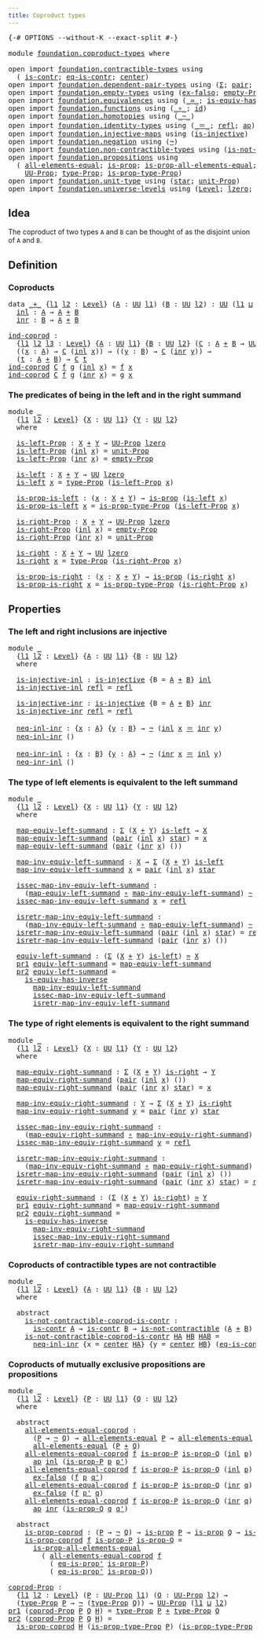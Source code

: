 ```yaml
---
title: Coproduct types
---
```


<pre class="Agda"><a id="41" class="Symbol">{-#</a> <a id="45" class="Keyword">OPTIONS</a> <a id="53" class="Pragma">--without-K</a> <a id="65" class="Pragma">--exact-split</a> <a id="79" class="Symbol">#-}</a>

<a id="84" class="Keyword">module</a> <a id="91" href="foundation.coproduct-types.html" class="Module">foundation.coproduct-types</a> <a id="118" class="Keyword">where</a>

<a id="125" class="Keyword">open</a> <a id="130" class="Keyword">import</a> <a id="137" href="foundation.contractible-types.html" class="Module">foundation.contractible-types</a> <a id="167" class="Keyword">using</a>
  <a id="175" class="Symbol">(</a> <a id="177" href="foundation-core.contractible-types.html#1006" class="Function">is-contr</a><a id="185" class="Symbol">;</a> <a id="187" href="foundation-core.contractible-types.html#1311" class="Function">eq-is-contr</a><a id="198" class="Symbol">;</a> <a id="200" href="foundation-core.contractible-types.html#1098" class="Function">center</a><a id="206" class="Symbol">)</a>
<a id="208" class="Keyword">open</a> <a id="213" class="Keyword">import</a> <a id="220" href="foundation.dependent-pair-types.html" class="Module">foundation.dependent-pair-types</a> <a id="252" class="Keyword">using</a> <a id="258" class="Symbol">(</a><a id="259" href="foundation-core.dependent-pair-types.html#515" class="Record">Σ</a><a id="260" class="Symbol">;</a> <a id="262" href="foundation-core.dependent-pair-types.html#588" class="InductiveConstructor">pair</a><a id="266" class="Symbol">;</a> <a id="268" href="foundation-core.dependent-pair-types.html#605" class="Field">pr1</a><a id="271" class="Symbol">;</a> <a id="273" href="foundation-core.dependent-pair-types.html#617" class="Field">pr2</a><a id="276" class="Symbol">)</a>
<a id="278" class="Keyword">open</a> <a id="283" class="Keyword">import</a> <a id="290" href="foundation.empty-types.html" class="Module">foundation.empty-types</a> <a id="313" class="Keyword">using</a> <a id="319" class="Symbol">(</a><a id="320" href="foundation-core.empty-types.html#1160" class="Function">ex-falso</a><a id="328" class="Symbol">;</a> <a id="330" href="foundation-core.empty-types.html#2427" class="Function">empty-Prop</a><a id="340" class="Symbol">)</a>
<a id="342" class="Keyword">open</a> <a id="347" class="Keyword">import</a> <a id="354" href="foundation.equivalences.html" class="Module">foundation.equivalences</a> <a id="378" class="Keyword">using</a> <a id="384" class="Symbol">(</a><a id="385" href="foundation-core.equivalences.html#1621" class="Function Operator">_≃_</a><a id="388" class="Symbol">;</a> <a id="390" href="foundation-core.equivalences.html#3013" class="Function">is-equiv-has-inverse</a><a id="410" class="Symbol">)</a>
<a id="412" class="Keyword">open</a> <a id="417" class="Keyword">import</a> <a id="424" href="foundation.functions.html" class="Module">foundation.functions</a> <a id="445" class="Keyword">using</a> <a id="451" class="Symbol">(</a><a id="452" href="foundation-core.functions.html#420" class="Function Operator">_∘_</a><a id="455" class="Symbol">;</a> <a id="457" href="foundation-core.functions.html#322" class="Function">id</a><a id="459" class="Symbol">)</a>
<a id="461" class="Keyword">open</a> <a id="466" class="Keyword">import</a> <a id="473" href="foundation.homotopies.html" class="Module">foundation.homotopies</a> <a id="495" class="Keyword">using</a> <a id="501" class="Symbol">(</a><a id="502" href="foundation-core.homotopies.html#1249" class="Function Operator">_~_</a><a id="505" class="Symbol">)</a>
<a id="507" class="Keyword">open</a> <a id="512" class="Keyword">import</a> <a id="519" href="foundation.identity-types.html" class="Module">foundation.identity-types</a> <a id="545" class="Keyword">using</a> <a id="551" class="Symbol">(</a><a id="552" href="foundation-core.identity-types.html#1865" class="Function Operator">_＝_</a><a id="555" class="Symbol">;</a> <a id="557" href="foundation-core.identity-types.html#1820" class="InductiveConstructor">refl</a><a id="561" class="Symbol">;</a> <a id="563" href="foundation-core.identity-types.html#4003" class="Function">ap</a><a id="565" class="Symbol">)</a>
<a id="567" class="Keyword">open</a> <a id="572" class="Keyword">import</a> <a id="579" href="foundation.injective-maps.html" class="Module">foundation.injective-maps</a> <a id="605" class="Keyword">using</a> <a id="611" class="Symbol">(</a><a id="612" href="foundation.injective-maps.html#1453" class="Function">is-injective</a><a id="624" class="Symbol">)</a>
<a id="626" class="Keyword">open</a> <a id="631" class="Keyword">import</a> <a id="638" href="foundation.negation.html" class="Module">foundation.negation</a> <a id="658" class="Keyword">using</a> <a id="664" class="Symbol">(</a><a id="665" href="foundation-core.negation.html#465" class="Function">¬</a><a id="666" class="Symbol">)</a>
<a id="668" class="Keyword">open</a> <a id="673" class="Keyword">import</a> <a id="680" href="foundation.non-contractible-types.html" class="Module">foundation.non-contractible-types</a> <a id="714" class="Keyword">using</a> <a id="720" class="Symbol">(</a><a id="721" href="foundation.non-contractible-types.html#553" class="Function">is-not-contractible</a><a id="740" class="Symbol">)</a>
<a id="742" class="Keyword">open</a> <a id="747" class="Keyword">import</a> <a id="754" href="foundation.propositions.html" class="Module">foundation.propositions</a> <a id="778" class="Keyword">using</a>
  <a id="786" class="Symbol">(</a> <a id="788" href="foundation-core.propositions.html#2206" class="Function">all-elements-equal</a><a id="806" class="Symbol">;</a> <a id="808" href="foundation-core.propositions.html#1309" class="Function">is-prop</a><a id="815" class="Symbol">;</a> <a id="817" href="foundation-core.propositions.html#2405" class="Function">is-prop-all-elements-equal</a><a id="843" class="Symbol">;</a> <a id="845" href="foundation-core.propositions.html#2620" class="Function">eq-is-prop&#39;</a><a id="856" class="Symbol">;</a>
    <a id="862" href="foundation-core.propositions.html#1393" class="Function">UU-Prop</a><a id="869" class="Symbol">;</a> <a id="871" href="foundation-core.propositions.html#1495" class="Function">type-Prop</a><a id="880" class="Symbol">;</a> <a id="882" href="foundation-core.propositions.html#1562" class="Function">is-prop-type-Prop</a><a id="899" class="Symbol">)</a>
<a id="901" class="Keyword">open</a> <a id="906" class="Keyword">import</a> <a id="913" href="foundation.unit-type.html" class="Module">foundation.unit-type</a> <a id="934" class="Keyword">using</a> <a id="940" class="Symbol">(</a><a id="941" href="foundation.unit-type.html#1108" class="InductiveConstructor">star</a><a id="945" class="Symbol">;</a> <a id="947" href="foundation.unit-type.html#2975" class="Function">unit-Prop</a><a id="956" class="Symbol">)</a>
<a id="958" class="Keyword">open</a> <a id="963" class="Keyword">import</a> <a id="970" href="foundation.universe-levels.html" class="Module">foundation.universe-levels</a> <a id="997" class="Keyword">using</a> <a id="1003" class="Symbol">(</a><a id="1004" href="Agda.Primitive.html#597" class="Postulate">Level</a><a id="1009" class="Symbol">;</a> <a id="1011" href="Agda.Primitive.html#764" class="Primitive">lzero</a><a id="1016" class="Symbol">;</a> <a id="1018" href="Agda.Primitive.html#810" class="Primitive Operator">_⊔_</a><a id="1021" class="Symbol">;</a> <a id="1023" href="foundation-core.universe-levels.html#235" class="Primitive">UU</a><a id="1025" class="Symbol">)</a>
</pre>
## Idea

The coproduct of two types `A` and `B` can be thought of as the disjoint union of `A` and `B`. 

## Definition

### Coproducts

<pre class="Agda"><a id="1177" class="Keyword">data</a> <a id="_+_"></a><a id="1182" href="foundation.coproduct-types.html#1182" class="Datatype Operator">_+_</a> <a id="1186" class="Symbol">{</a><a id="1187" href="foundation.coproduct-types.html#1187" class="Bound">l1</a> <a id="1190" href="foundation.coproduct-types.html#1190" class="Bound">l2</a> <a id="1193" class="Symbol">:</a> <a id="1195" href="Agda.Primitive.html#597" class="Postulate">Level</a><a id="1200" class="Symbol">}</a> <a id="1202" class="Symbol">(</a><a id="1203" href="foundation.coproduct-types.html#1203" class="Bound">A</a> <a id="1205" class="Symbol">:</a> <a id="1207" href="foundation-core.universe-levels.html#235" class="Primitive">UU</a> <a id="1210" href="foundation.coproduct-types.html#1187" class="Bound">l1</a><a id="1212" class="Symbol">)</a> <a id="1214" class="Symbol">(</a><a id="1215" href="foundation.coproduct-types.html#1215" class="Bound">B</a> <a id="1217" class="Symbol">:</a> <a id="1219" href="foundation-core.universe-levels.html#235" class="Primitive">UU</a> <a id="1222" href="foundation.coproduct-types.html#1190" class="Bound">l2</a><a id="1224" class="Symbol">)</a> <a id="1226" class="Symbol">:</a> <a id="1228" href="foundation-core.universe-levels.html#235" class="Primitive">UU</a> <a id="1231" class="Symbol">(</a><a id="1232" href="foundation.coproduct-types.html#1187" class="Bound">l1</a> <a id="1235" href="Agda.Primitive.html#810" class="Primitive Operator">⊔</a> <a id="1237" href="foundation.coproduct-types.html#1190" class="Bound">l2</a><a id="1239" class="Symbol">)</a>  <a id="1242" class="Keyword">where</a>
  <a id="_+_.inl"></a><a id="1250" href="foundation.coproduct-types.html#1250" class="InductiveConstructor">inl</a> <a id="1254" class="Symbol">:</a> <a id="1256" href="foundation.coproduct-types.html#1203" class="Bound">A</a> <a id="1258" class="Symbol">→</a> <a id="1260" href="foundation.coproduct-types.html#1203" class="Bound">A</a> <a id="1262" href="foundation.coproduct-types.html#1182" class="Datatype Operator">+</a> <a id="1264" href="foundation.coproduct-types.html#1215" class="Bound">B</a>
  <a id="_+_.inr"></a><a id="1268" href="foundation.coproduct-types.html#1268" class="InductiveConstructor">inr</a> <a id="1272" class="Symbol">:</a> <a id="1274" href="foundation.coproduct-types.html#1215" class="Bound">B</a> <a id="1276" class="Symbol">→</a> <a id="1278" href="foundation.coproduct-types.html#1203" class="Bound">A</a> <a id="1280" href="foundation.coproduct-types.html#1182" class="Datatype Operator">+</a> <a id="1282" href="foundation.coproduct-types.html#1215" class="Bound">B</a>
  
<a id="ind-coprod"></a><a id="1287" href="foundation.coproduct-types.html#1287" class="Function">ind-coprod</a> <a id="1298" class="Symbol">:</a>
  <a id="1302" class="Symbol">{</a><a id="1303" href="foundation.coproduct-types.html#1303" class="Bound">l1</a> <a id="1306" href="foundation.coproduct-types.html#1306" class="Bound">l2</a> <a id="1309" href="foundation.coproduct-types.html#1309" class="Bound">l3</a> <a id="1312" class="Symbol">:</a> <a id="1314" href="Agda.Primitive.html#597" class="Postulate">Level</a><a id="1319" class="Symbol">}</a> <a id="1321" class="Symbol">{</a><a id="1322" href="foundation.coproduct-types.html#1322" class="Bound">A</a> <a id="1324" class="Symbol">:</a> <a id="1326" href="foundation-core.universe-levels.html#235" class="Primitive">UU</a> <a id="1329" href="foundation.coproduct-types.html#1303" class="Bound">l1</a><a id="1331" class="Symbol">}</a> <a id="1333" class="Symbol">{</a><a id="1334" href="foundation.coproduct-types.html#1334" class="Bound">B</a> <a id="1336" class="Symbol">:</a> <a id="1338" href="foundation-core.universe-levels.html#235" class="Primitive">UU</a> <a id="1341" href="foundation.coproduct-types.html#1306" class="Bound">l2</a><a id="1343" class="Symbol">}</a> <a id="1345" class="Symbol">(</a><a id="1346" href="foundation.coproduct-types.html#1346" class="Bound">C</a> <a id="1348" class="Symbol">:</a> <a id="1350" href="foundation.coproduct-types.html#1322" class="Bound">A</a> <a id="1352" href="foundation.coproduct-types.html#1182" class="Datatype Operator">+</a> <a id="1354" href="foundation.coproduct-types.html#1334" class="Bound">B</a> <a id="1356" class="Symbol">→</a> <a id="1358" href="foundation-core.universe-levels.html#235" class="Primitive">UU</a> <a id="1361" href="foundation.coproduct-types.html#1309" class="Bound">l3</a><a id="1363" class="Symbol">)</a> <a id="1365" class="Symbol">→</a>
  <a id="1369" class="Symbol">((</a><a id="1371" href="foundation.coproduct-types.html#1371" class="Bound">x</a> <a id="1373" class="Symbol">:</a> <a id="1375" href="foundation.coproduct-types.html#1322" class="Bound">A</a><a id="1376" class="Symbol">)</a> <a id="1378" class="Symbol">→</a> <a id="1380" href="foundation.coproduct-types.html#1346" class="Bound">C</a> <a id="1382" class="Symbol">(</a><a id="1383" href="foundation.coproduct-types.html#1250" class="InductiveConstructor">inl</a> <a id="1387" href="foundation.coproduct-types.html#1371" class="Bound">x</a><a id="1388" class="Symbol">))</a> <a id="1391" class="Symbol">→</a> <a id="1393" class="Symbol">((</a><a id="1395" href="foundation.coproduct-types.html#1395" class="Bound">y</a> <a id="1397" class="Symbol">:</a> <a id="1399" href="foundation.coproduct-types.html#1334" class="Bound">B</a><a id="1400" class="Symbol">)</a> <a id="1402" class="Symbol">→</a> <a id="1404" href="foundation.coproduct-types.html#1346" class="Bound">C</a> <a id="1406" class="Symbol">(</a><a id="1407" href="foundation.coproduct-types.html#1268" class="InductiveConstructor">inr</a> <a id="1411" href="foundation.coproduct-types.html#1395" class="Bound">y</a><a id="1412" class="Symbol">))</a> <a id="1415" class="Symbol">→</a>
  <a id="1419" class="Symbol">(</a><a id="1420" href="foundation.coproduct-types.html#1420" class="Bound">t</a> <a id="1422" class="Symbol">:</a> <a id="1424" href="foundation.coproduct-types.html#1322" class="Bound">A</a> <a id="1426" href="foundation.coproduct-types.html#1182" class="Datatype Operator">+</a> <a id="1428" href="foundation.coproduct-types.html#1334" class="Bound">B</a><a id="1429" class="Symbol">)</a> <a id="1431" class="Symbol">→</a> <a id="1433" href="foundation.coproduct-types.html#1346" class="Bound">C</a> <a id="1435" href="foundation.coproduct-types.html#1420" class="Bound">t</a>
<a id="1437" href="foundation.coproduct-types.html#1287" class="Function">ind-coprod</a> <a id="1448" href="foundation.coproduct-types.html#1448" class="Bound">C</a> <a id="1450" href="foundation.coproduct-types.html#1450" class="Bound">f</a> <a id="1452" href="foundation.coproduct-types.html#1452" class="Bound">g</a> <a id="1454" class="Symbol">(</a><a id="1455" href="foundation.coproduct-types.html#1250" class="InductiveConstructor">inl</a> <a id="1459" href="foundation.coproduct-types.html#1459" class="Bound">x</a><a id="1460" class="Symbol">)</a> <a id="1462" class="Symbol">=</a> <a id="1464" href="foundation.coproduct-types.html#1450" class="Bound">f</a> <a id="1466" href="foundation.coproduct-types.html#1459" class="Bound">x</a>
<a id="1468" href="foundation.coproduct-types.html#1287" class="Function">ind-coprod</a> <a id="1479" href="foundation.coproduct-types.html#1479" class="Bound">C</a> <a id="1481" href="foundation.coproduct-types.html#1481" class="Bound">f</a> <a id="1483" href="foundation.coproduct-types.html#1483" class="Bound">g</a> <a id="1485" class="Symbol">(</a><a id="1486" href="foundation.coproduct-types.html#1268" class="InductiveConstructor">inr</a> <a id="1490" href="foundation.coproduct-types.html#1490" class="Bound">x</a><a id="1491" class="Symbol">)</a> <a id="1493" class="Symbol">=</a> <a id="1495" href="foundation.coproduct-types.html#1483" class="Bound">g</a> <a id="1497" href="foundation.coproduct-types.html#1490" class="Bound">x</a>
</pre>
### The predicates of being in the left and in the right summand

<pre class="Agda"><a id="1578" class="Keyword">module</a> <a id="1585" href="foundation.coproduct-types.html#1585" class="Module">_</a>
  <a id="1589" class="Symbol">{</a><a id="1590" href="foundation.coproduct-types.html#1590" class="Bound">l1</a> <a id="1593" href="foundation.coproduct-types.html#1593" class="Bound">l2</a> <a id="1596" class="Symbol">:</a> <a id="1598" href="Agda.Primitive.html#597" class="Postulate">Level</a><a id="1603" class="Symbol">}</a> <a id="1605" class="Symbol">{</a><a id="1606" href="foundation.coproduct-types.html#1606" class="Bound">X</a> <a id="1608" class="Symbol">:</a> <a id="1610" href="foundation-core.universe-levels.html#235" class="Primitive">UU</a> <a id="1613" href="foundation.coproduct-types.html#1590" class="Bound">l1</a><a id="1615" class="Symbol">}</a> <a id="1617" class="Symbol">{</a><a id="1618" href="foundation.coproduct-types.html#1618" class="Bound">Y</a> <a id="1620" class="Symbol">:</a> <a id="1622" href="foundation-core.universe-levels.html#235" class="Primitive">UU</a> <a id="1625" href="foundation.coproduct-types.html#1593" class="Bound">l2</a><a id="1627" class="Symbol">}</a>
  <a id="1631" class="Keyword">where</a>
  
  <a id="1642" href="foundation.coproduct-types.html#1642" class="Function">is-left-Prop</a> <a id="1655" class="Symbol">:</a> <a id="1657" href="foundation.coproduct-types.html#1606" class="Bound">X</a> <a id="1659" href="foundation.coproduct-types.html#1182" class="Datatype Operator">+</a> <a id="1661" href="foundation.coproduct-types.html#1618" class="Bound">Y</a> <a id="1663" class="Symbol">→</a> <a id="1665" href="foundation-core.propositions.html#1393" class="Function">UU-Prop</a> <a id="1673" href="Agda.Primitive.html#764" class="Primitive">lzero</a>
  <a id="1681" href="foundation.coproduct-types.html#1642" class="Function">is-left-Prop</a> <a id="1694" class="Symbol">(</a><a id="1695" href="foundation.coproduct-types.html#1250" class="InductiveConstructor">inl</a> <a id="1699" href="foundation.coproduct-types.html#1699" class="Bound">x</a><a id="1700" class="Symbol">)</a> <a id="1702" class="Symbol">=</a> <a id="1704" href="foundation.unit-type.html#2975" class="Function">unit-Prop</a>
  <a id="1716" href="foundation.coproduct-types.html#1642" class="Function">is-left-Prop</a> <a id="1729" class="Symbol">(</a><a id="1730" href="foundation.coproduct-types.html#1268" class="InductiveConstructor">inr</a> <a id="1734" href="foundation.coproduct-types.html#1734" class="Bound">x</a><a id="1735" class="Symbol">)</a> <a id="1737" class="Symbol">=</a> <a id="1739" href="foundation-core.empty-types.html#2427" class="Function">empty-Prop</a>

  <a id="1753" href="foundation.coproduct-types.html#1753" class="Function">is-left</a> <a id="1761" class="Symbol">:</a> <a id="1763" href="foundation.coproduct-types.html#1606" class="Bound">X</a> <a id="1765" href="foundation.coproduct-types.html#1182" class="Datatype Operator">+</a> <a id="1767" href="foundation.coproduct-types.html#1618" class="Bound">Y</a> <a id="1769" class="Symbol">→</a> <a id="1771" href="foundation-core.universe-levels.html#235" class="Primitive">UU</a> <a id="1774" href="Agda.Primitive.html#764" class="Primitive">lzero</a>
  <a id="1782" href="foundation.coproduct-types.html#1753" class="Function">is-left</a> <a id="1790" href="foundation.coproduct-types.html#1790" class="Bound">x</a> <a id="1792" class="Symbol">=</a> <a id="1794" href="foundation-core.propositions.html#1495" class="Function">type-Prop</a> <a id="1804" class="Symbol">(</a><a id="1805" href="foundation.coproduct-types.html#1642" class="Function">is-left-Prop</a> <a id="1818" href="foundation.coproduct-types.html#1790" class="Bound">x</a><a id="1819" class="Symbol">)</a>

  <a id="1824" href="foundation.coproduct-types.html#1824" class="Function">is-prop-is-left</a> <a id="1840" class="Symbol">:</a> <a id="1842" class="Symbol">(</a><a id="1843" href="foundation.coproduct-types.html#1843" class="Bound">x</a> <a id="1845" class="Symbol">:</a> <a id="1847" href="foundation.coproduct-types.html#1606" class="Bound">X</a> <a id="1849" href="foundation.coproduct-types.html#1182" class="Datatype Operator">+</a> <a id="1851" href="foundation.coproduct-types.html#1618" class="Bound">Y</a><a id="1852" class="Symbol">)</a> <a id="1854" class="Symbol">→</a> <a id="1856" href="foundation-core.propositions.html#1309" class="Function">is-prop</a> <a id="1864" class="Symbol">(</a><a id="1865" href="foundation.coproduct-types.html#1753" class="Function">is-left</a> <a id="1873" href="foundation.coproduct-types.html#1843" class="Bound">x</a><a id="1874" class="Symbol">)</a>
  <a id="1878" href="foundation.coproduct-types.html#1824" class="Function">is-prop-is-left</a> <a id="1894" href="foundation.coproduct-types.html#1894" class="Bound">x</a> <a id="1896" class="Symbol">=</a> <a id="1898" href="foundation-core.propositions.html#1562" class="Function">is-prop-type-Prop</a> <a id="1916" class="Symbol">(</a><a id="1917" href="foundation.coproduct-types.html#1642" class="Function">is-left-Prop</a> <a id="1930" href="foundation.coproduct-types.html#1894" class="Bound">x</a><a id="1931" class="Symbol">)</a>

  <a id="1936" href="foundation.coproduct-types.html#1936" class="Function">is-right-Prop</a> <a id="1950" class="Symbol">:</a> <a id="1952" href="foundation.coproduct-types.html#1606" class="Bound">X</a> <a id="1954" href="foundation.coproduct-types.html#1182" class="Datatype Operator">+</a> <a id="1956" href="foundation.coproduct-types.html#1618" class="Bound">Y</a> <a id="1958" class="Symbol">→</a> <a id="1960" href="foundation-core.propositions.html#1393" class="Function">UU-Prop</a> <a id="1968" href="Agda.Primitive.html#764" class="Primitive">lzero</a>
  <a id="1976" href="foundation.coproduct-types.html#1936" class="Function">is-right-Prop</a> <a id="1990" class="Symbol">(</a><a id="1991" href="foundation.coproduct-types.html#1250" class="InductiveConstructor">inl</a> <a id="1995" href="foundation.coproduct-types.html#1995" class="Bound">x</a><a id="1996" class="Symbol">)</a> <a id="1998" class="Symbol">=</a> <a id="2000" href="foundation-core.empty-types.html#2427" class="Function">empty-Prop</a>
  <a id="2013" href="foundation.coproduct-types.html#1936" class="Function">is-right-Prop</a> <a id="2027" class="Symbol">(</a><a id="2028" href="foundation.coproduct-types.html#1268" class="InductiveConstructor">inr</a> <a id="2032" href="foundation.coproduct-types.html#2032" class="Bound">x</a><a id="2033" class="Symbol">)</a> <a id="2035" class="Symbol">=</a> <a id="2037" href="foundation.unit-type.html#2975" class="Function">unit-Prop</a>

  <a id="2050" href="foundation.coproduct-types.html#2050" class="Function">is-right</a> <a id="2059" class="Symbol">:</a> <a id="2061" href="foundation.coproduct-types.html#1606" class="Bound">X</a> <a id="2063" href="foundation.coproduct-types.html#1182" class="Datatype Operator">+</a> <a id="2065" href="foundation.coproduct-types.html#1618" class="Bound">Y</a> <a id="2067" class="Symbol">→</a> <a id="2069" href="foundation-core.universe-levels.html#235" class="Primitive">UU</a> <a id="2072" href="Agda.Primitive.html#764" class="Primitive">lzero</a>
  <a id="2080" href="foundation.coproduct-types.html#2050" class="Function">is-right</a> <a id="2089" href="foundation.coproduct-types.html#2089" class="Bound">x</a> <a id="2091" class="Symbol">=</a> <a id="2093" href="foundation-core.propositions.html#1495" class="Function">type-Prop</a> <a id="2103" class="Symbol">(</a><a id="2104" href="foundation.coproduct-types.html#1936" class="Function">is-right-Prop</a> <a id="2118" href="foundation.coproduct-types.html#2089" class="Bound">x</a><a id="2119" class="Symbol">)</a>

  <a id="2124" href="foundation.coproduct-types.html#2124" class="Function">is-prop-is-right</a> <a id="2141" class="Symbol">:</a> <a id="2143" class="Symbol">(</a><a id="2144" href="foundation.coproduct-types.html#2144" class="Bound">x</a> <a id="2146" class="Symbol">:</a> <a id="2148" href="foundation.coproduct-types.html#1606" class="Bound">X</a> <a id="2150" href="foundation.coproduct-types.html#1182" class="Datatype Operator">+</a> <a id="2152" href="foundation.coproduct-types.html#1618" class="Bound">Y</a><a id="2153" class="Symbol">)</a> <a id="2155" class="Symbol">→</a> <a id="2157" href="foundation-core.propositions.html#1309" class="Function">is-prop</a> <a id="2165" class="Symbol">(</a><a id="2166" href="foundation.coproduct-types.html#2050" class="Function">is-right</a> <a id="2175" href="foundation.coproduct-types.html#2144" class="Bound">x</a><a id="2176" class="Symbol">)</a>
  <a id="2180" href="foundation.coproduct-types.html#2124" class="Function">is-prop-is-right</a> <a id="2197" href="foundation.coproduct-types.html#2197" class="Bound">x</a> <a id="2199" class="Symbol">=</a> <a id="2201" href="foundation-core.propositions.html#1562" class="Function">is-prop-type-Prop</a> <a id="2219" class="Symbol">(</a><a id="2220" href="foundation.coproduct-types.html#1936" class="Function">is-right-Prop</a> <a id="2234" href="foundation.coproduct-types.html#2197" class="Bound">x</a><a id="2235" class="Symbol">)</a>
</pre>
## Properties

### The left and right inclusions are injective

<pre class="Agda"><a id="2314" class="Keyword">module</a> <a id="2321" href="foundation.coproduct-types.html#2321" class="Module">_</a>
  <a id="2325" class="Symbol">{</a><a id="2326" href="foundation.coproduct-types.html#2326" class="Bound">l1</a> <a id="2329" href="foundation.coproduct-types.html#2329" class="Bound">l2</a> <a id="2332" class="Symbol">:</a> <a id="2334" href="Agda.Primitive.html#597" class="Postulate">Level</a><a id="2339" class="Symbol">}</a> <a id="2341" class="Symbol">{</a><a id="2342" href="foundation.coproduct-types.html#2342" class="Bound">A</a> <a id="2344" class="Symbol">:</a> <a id="2346" href="foundation-core.universe-levels.html#235" class="Primitive">UU</a> <a id="2349" href="foundation.coproduct-types.html#2326" class="Bound">l1</a><a id="2351" class="Symbol">}</a> <a id="2353" class="Symbol">{</a><a id="2354" href="foundation.coproduct-types.html#2354" class="Bound">B</a> <a id="2356" class="Symbol">:</a> <a id="2358" href="foundation-core.universe-levels.html#235" class="Primitive">UU</a> <a id="2361" href="foundation.coproduct-types.html#2329" class="Bound">l2</a><a id="2363" class="Symbol">}</a>
  <a id="2367" class="Keyword">where</a>

  <a id="2376" href="foundation.coproduct-types.html#2376" class="Function">is-injective-inl</a> <a id="2393" class="Symbol">:</a> <a id="2395" href="foundation.injective-maps.html#1453" class="Function">is-injective</a> <a id="2408" class="Symbol">{</a><a id="2409" class="Argument">B</a> <a id="2411" class="Symbol">=</a> <a id="2413" href="foundation.coproduct-types.html#2342" class="Bound">A</a> <a id="2415" href="foundation.coproduct-types.html#1182" class="Datatype Operator">+</a> <a id="2417" href="foundation.coproduct-types.html#2354" class="Bound">B</a><a id="2418" class="Symbol">}</a> <a id="2420" href="foundation.coproduct-types.html#1250" class="InductiveConstructor">inl</a>
  <a id="2426" href="foundation.coproduct-types.html#2376" class="Function">is-injective-inl</a> <a id="2443" href="foundation-core.identity-types.html#1820" class="InductiveConstructor">refl</a> <a id="2448" class="Symbol">=</a> <a id="2450" href="foundation-core.identity-types.html#1820" class="InductiveConstructor">refl</a>

  <a id="2458" href="foundation.coproduct-types.html#2458" class="Function">is-injective-inr</a> <a id="2475" class="Symbol">:</a> <a id="2477" href="foundation.injective-maps.html#1453" class="Function">is-injective</a> <a id="2490" class="Symbol">{</a><a id="2491" class="Argument">B</a> <a id="2493" class="Symbol">=</a> <a id="2495" href="foundation.coproduct-types.html#2342" class="Bound">A</a> <a id="2497" href="foundation.coproduct-types.html#1182" class="Datatype Operator">+</a> <a id="2499" href="foundation.coproduct-types.html#2354" class="Bound">B</a><a id="2500" class="Symbol">}</a> <a id="2502" href="foundation.coproduct-types.html#1268" class="InductiveConstructor">inr</a>
  <a id="2508" href="foundation.coproduct-types.html#2458" class="Function">is-injective-inr</a> <a id="2525" href="foundation-core.identity-types.html#1820" class="InductiveConstructor">refl</a> <a id="2530" class="Symbol">=</a> <a id="2532" href="foundation-core.identity-types.html#1820" class="InductiveConstructor">refl</a> 

  <a id="2541" href="foundation.coproduct-types.html#2541" class="Function">neq-inl-inr</a> <a id="2553" class="Symbol">:</a> <a id="2555" class="Symbol">{</a><a id="2556" href="foundation.coproduct-types.html#2556" class="Bound">x</a> <a id="2558" class="Symbol">:</a> <a id="2560" href="foundation.coproduct-types.html#2342" class="Bound">A</a><a id="2561" class="Symbol">}</a> <a id="2563" class="Symbol">{</a><a id="2564" href="foundation.coproduct-types.html#2564" class="Bound">y</a> <a id="2566" class="Symbol">:</a> <a id="2568" href="foundation.coproduct-types.html#2354" class="Bound">B</a><a id="2569" class="Symbol">}</a> <a id="2571" class="Symbol">→</a> <a id="2573" href="foundation-core.negation.html#465" class="Function">¬</a> <a id="2575" class="Symbol">(</a><a id="2576" href="foundation.coproduct-types.html#1250" class="InductiveConstructor">inl</a> <a id="2580" href="foundation.coproduct-types.html#2556" class="Bound">x</a> <a id="2582" href="foundation-core.identity-types.html#1865" class="Function Operator">＝</a> <a id="2584" href="foundation.coproduct-types.html#1268" class="InductiveConstructor">inr</a> <a id="2588" href="foundation.coproduct-types.html#2564" class="Bound">y</a><a id="2589" class="Symbol">)</a>
  <a id="2593" href="foundation.coproduct-types.html#2541" class="Function">neq-inl-inr</a> <a id="2605" class="Symbol">()</a>

  <a id="2611" href="foundation.coproduct-types.html#2611" class="Function">neq-inr-inl</a> <a id="2623" class="Symbol">:</a> <a id="2625" class="Symbol">{</a><a id="2626" href="foundation.coproduct-types.html#2626" class="Bound">x</a> <a id="2628" class="Symbol">:</a> <a id="2630" href="foundation.coproduct-types.html#2354" class="Bound">B</a><a id="2631" class="Symbol">}</a> <a id="2633" class="Symbol">{</a><a id="2634" href="foundation.coproduct-types.html#2634" class="Bound">y</a> <a id="2636" class="Symbol">:</a> <a id="2638" href="foundation.coproduct-types.html#2342" class="Bound">A</a><a id="2639" class="Symbol">}</a> <a id="2641" class="Symbol">→</a> <a id="2643" href="foundation-core.negation.html#465" class="Function">¬</a> <a id="2645" class="Symbol">(</a><a id="2646" href="foundation.coproduct-types.html#1268" class="InductiveConstructor">inr</a> <a id="2650" href="foundation.coproduct-types.html#2626" class="Bound">x</a> <a id="2652" href="foundation-core.identity-types.html#1865" class="Function Operator">＝</a> <a id="2654" href="foundation.coproduct-types.html#1250" class="InductiveConstructor">inl</a> <a id="2658" href="foundation.coproduct-types.html#2634" class="Bound">y</a><a id="2659" class="Symbol">)</a>
  <a id="2663" href="foundation.coproduct-types.html#2611" class="Function">neq-inr-inl</a> <a id="2675" class="Symbol">()</a>
</pre>
### The type of left elements is equivalent to the left summand

<pre class="Agda"><a id="2756" class="Keyword">module</a> <a id="2763" href="foundation.coproduct-types.html#2763" class="Module">_</a>
  <a id="2767" class="Symbol">{</a><a id="2768" href="foundation.coproduct-types.html#2768" class="Bound">l1</a> <a id="2771" href="foundation.coproduct-types.html#2771" class="Bound">l2</a> <a id="2774" class="Symbol">:</a> <a id="2776" href="Agda.Primitive.html#597" class="Postulate">Level</a><a id="2781" class="Symbol">}</a> <a id="2783" class="Symbol">{</a><a id="2784" href="foundation.coproduct-types.html#2784" class="Bound">X</a> <a id="2786" class="Symbol">:</a> <a id="2788" href="foundation-core.universe-levels.html#235" class="Primitive">UU</a> <a id="2791" href="foundation.coproduct-types.html#2768" class="Bound">l1</a><a id="2793" class="Symbol">}</a> <a id="2795" class="Symbol">{</a><a id="2796" href="foundation.coproduct-types.html#2796" class="Bound">Y</a> <a id="2798" class="Symbol">:</a> <a id="2800" href="foundation-core.universe-levels.html#235" class="Primitive">UU</a> <a id="2803" href="foundation.coproduct-types.html#2771" class="Bound">l2</a><a id="2805" class="Symbol">}</a>
  <a id="2809" class="Keyword">where</a>

  <a id="2818" href="foundation.coproduct-types.html#2818" class="Function">map-equiv-left-summand</a> <a id="2841" class="Symbol">:</a> <a id="2843" href="foundation-core.dependent-pair-types.html#515" class="Record">Σ</a> <a id="2845" class="Symbol">(</a><a id="2846" href="foundation.coproduct-types.html#2784" class="Bound">X</a> <a id="2848" href="foundation.coproduct-types.html#1182" class="Datatype Operator">+</a> <a id="2850" href="foundation.coproduct-types.html#2796" class="Bound">Y</a><a id="2851" class="Symbol">)</a> <a id="2853" href="foundation.coproduct-types.html#1753" class="Function">is-left</a> <a id="2861" class="Symbol">→</a> <a id="2863" href="foundation.coproduct-types.html#2784" class="Bound">X</a>
  <a id="2867" href="foundation.coproduct-types.html#2818" class="Function">map-equiv-left-summand</a> <a id="2890" class="Symbol">(</a><a id="2891" href="foundation-core.dependent-pair-types.html#588" class="InductiveConstructor">pair</a> <a id="2896" class="Symbol">(</a><a id="2897" href="foundation.coproduct-types.html#1250" class="InductiveConstructor">inl</a> <a id="2901" href="foundation.coproduct-types.html#2901" class="Bound">x</a><a id="2902" class="Symbol">)</a> <a id="2904" href="foundation.unit-type.html#1108" class="InductiveConstructor">star</a><a id="2908" class="Symbol">)</a> <a id="2910" class="Symbol">=</a> <a id="2912" href="foundation.coproduct-types.html#2901" class="Bound">x</a>
  <a id="2916" href="foundation.coproduct-types.html#2818" class="Function">map-equiv-left-summand</a> <a id="2939" class="Symbol">(</a><a id="2940" href="foundation-core.dependent-pair-types.html#588" class="InductiveConstructor">pair</a> <a id="2945" class="Symbol">(</a><a id="2946" href="foundation.coproduct-types.html#1268" class="InductiveConstructor">inr</a> <a id="2950" href="foundation.coproduct-types.html#2950" class="Bound">x</a><a id="2951" class="Symbol">)</a> <a id="2953" class="Symbol">())</a>

  <a id="2960" href="foundation.coproduct-types.html#2960" class="Function">map-inv-equiv-left-summand</a> <a id="2987" class="Symbol">:</a> <a id="2989" href="foundation.coproduct-types.html#2784" class="Bound">X</a> <a id="2991" class="Symbol">→</a> <a id="2993" href="foundation-core.dependent-pair-types.html#515" class="Record">Σ</a> <a id="2995" class="Symbol">(</a><a id="2996" href="foundation.coproduct-types.html#2784" class="Bound">X</a> <a id="2998" href="foundation.coproduct-types.html#1182" class="Datatype Operator">+</a> <a id="3000" href="foundation.coproduct-types.html#2796" class="Bound">Y</a><a id="3001" class="Symbol">)</a> <a id="3003" href="foundation.coproduct-types.html#1753" class="Function">is-left</a>
  <a id="3013" href="foundation.coproduct-types.html#2960" class="Function">map-inv-equiv-left-summand</a> <a id="3040" href="foundation.coproduct-types.html#3040" class="Bound">x</a> <a id="3042" class="Symbol">=</a> <a id="3044" href="foundation-core.dependent-pair-types.html#588" class="InductiveConstructor">pair</a> <a id="3049" class="Symbol">(</a><a id="3050" href="foundation.coproduct-types.html#1250" class="InductiveConstructor">inl</a> <a id="3054" href="foundation.coproduct-types.html#3040" class="Bound">x</a><a id="3055" class="Symbol">)</a> <a id="3057" href="foundation.unit-type.html#1108" class="InductiveConstructor">star</a>

  <a id="3065" href="foundation.coproduct-types.html#3065" class="Function">issec-map-inv-equiv-left-summand</a> <a id="3098" class="Symbol">:</a>
    <a id="3104" class="Symbol">(</a><a id="3105" href="foundation.coproduct-types.html#2818" class="Function">map-equiv-left-summand</a> <a id="3128" href="foundation-core.functions.html#420" class="Function Operator">∘</a> <a id="3130" href="foundation.coproduct-types.html#2960" class="Function">map-inv-equiv-left-summand</a><a id="3156" class="Symbol">)</a> <a id="3158" href="foundation-core.homotopies.html#1249" class="Function Operator">~</a> <a id="3160" href="foundation-core.functions.html#322" class="Function">id</a>
  <a id="3165" href="foundation.coproduct-types.html#3065" class="Function">issec-map-inv-equiv-left-summand</a> <a id="3198" href="foundation.coproduct-types.html#3198" class="Bound">x</a> <a id="3200" class="Symbol">=</a> <a id="3202" href="foundation-core.identity-types.html#1820" class="InductiveConstructor">refl</a>

  <a id="3210" href="foundation.coproduct-types.html#3210" class="Function">isretr-map-inv-equiv-left-summand</a> <a id="3244" class="Symbol">:</a>
    <a id="3250" class="Symbol">(</a><a id="3251" href="foundation.coproduct-types.html#2960" class="Function">map-inv-equiv-left-summand</a> <a id="3278" href="foundation-core.functions.html#420" class="Function Operator">∘</a> <a id="3280" href="foundation.coproduct-types.html#2818" class="Function">map-equiv-left-summand</a><a id="3302" class="Symbol">)</a> <a id="3304" href="foundation-core.homotopies.html#1249" class="Function Operator">~</a> <a id="3306" href="foundation-core.functions.html#322" class="Function">id</a>
  <a id="3311" href="foundation.coproduct-types.html#3210" class="Function">isretr-map-inv-equiv-left-summand</a> <a id="3345" class="Symbol">(</a><a id="3346" href="foundation-core.dependent-pair-types.html#588" class="InductiveConstructor">pair</a> <a id="3351" class="Symbol">(</a><a id="3352" href="foundation.coproduct-types.html#1250" class="InductiveConstructor">inl</a> <a id="3356" href="foundation.coproduct-types.html#3356" class="Bound">x</a><a id="3357" class="Symbol">)</a> <a id="3359" href="foundation.unit-type.html#1108" class="InductiveConstructor">star</a><a id="3363" class="Symbol">)</a> <a id="3365" class="Symbol">=</a> <a id="3367" href="foundation-core.identity-types.html#1820" class="InductiveConstructor">refl</a>
  <a id="3374" href="foundation.coproduct-types.html#3210" class="Function">isretr-map-inv-equiv-left-summand</a> <a id="3408" class="Symbol">(</a><a id="3409" href="foundation-core.dependent-pair-types.html#588" class="InductiveConstructor">pair</a> <a id="3414" class="Symbol">(</a><a id="3415" href="foundation.coproduct-types.html#1268" class="InductiveConstructor">inr</a> <a id="3419" href="foundation.coproduct-types.html#3419" class="Bound">x</a><a id="3420" class="Symbol">)</a> <a id="3422" class="Symbol">())</a>
  
  <a id="3431" href="foundation.coproduct-types.html#3431" class="Function">equiv-left-summand</a> <a id="3450" class="Symbol">:</a> <a id="3452" class="Symbol">(</a><a id="3453" href="foundation-core.dependent-pair-types.html#515" class="Record">Σ</a> <a id="3455" class="Symbol">(</a><a id="3456" href="foundation.coproduct-types.html#2784" class="Bound">X</a> <a id="3458" href="foundation.coproduct-types.html#1182" class="Datatype Operator">+</a> <a id="3460" href="foundation.coproduct-types.html#2796" class="Bound">Y</a><a id="3461" class="Symbol">)</a> <a id="3463" href="foundation.coproduct-types.html#1753" class="Function">is-left</a><a id="3470" class="Symbol">)</a> <a id="3472" href="foundation-core.equivalences.html#1621" class="Function Operator">≃</a> <a id="3474" href="foundation.coproduct-types.html#2784" class="Bound">X</a>
  <a id="3478" href="foundation-core.dependent-pair-types.html#605" class="Field">pr1</a> <a id="3482" href="foundation.coproduct-types.html#3431" class="Function">equiv-left-summand</a> <a id="3501" class="Symbol">=</a> <a id="3503" href="foundation.coproduct-types.html#2818" class="Function">map-equiv-left-summand</a>
  <a id="3528" href="foundation-core.dependent-pair-types.html#617" class="Field">pr2</a> <a id="3532" href="foundation.coproduct-types.html#3431" class="Function">equiv-left-summand</a> <a id="3551" class="Symbol">=</a>
    <a id="3557" href="foundation-core.equivalences.html#3013" class="Function">is-equiv-has-inverse</a>
      <a id="3584" href="foundation.coproduct-types.html#2960" class="Function">map-inv-equiv-left-summand</a>
      <a id="3617" href="foundation.coproduct-types.html#3065" class="Function">issec-map-inv-equiv-left-summand</a>
      <a id="3656" href="foundation.coproduct-types.html#3210" class="Function">isretr-map-inv-equiv-left-summand</a>
</pre>
### The type of right elements is equivalent to the right summand

<pre class="Agda"><a id="3770" class="Keyword">module</a> <a id="3777" href="foundation.coproduct-types.html#3777" class="Module">_</a>
  <a id="3781" class="Symbol">{</a><a id="3782" href="foundation.coproduct-types.html#3782" class="Bound">l1</a> <a id="3785" href="foundation.coproduct-types.html#3785" class="Bound">l2</a> <a id="3788" class="Symbol">:</a> <a id="3790" href="Agda.Primitive.html#597" class="Postulate">Level</a><a id="3795" class="Symbol">}</a> <a id="3797" class="Symbol">{</a><a id="3798" href="foundation.coproduct-types.html#3798" class="Bound">X</a> <a id="3800" class="Symbol">:</a> <a id="3802" href="foundation-core.universe-levels.html#235" class="Primitive">UU</a> <a id="3805" href="foundation.coproduct-types.html#3782" class="Bound">l1</a><a id="3807" class="Symbol">}</a> <a id="3809" class="Symbol">{</a><a id="3810" href="foundation.coproduct-types.html#3810" class="Bound">Y</a> <a id="3812" class="Symbol">:</a> <a id="3814" href="foundation-core.universe-levels.html#235" class="Primitive">UU</a> <a id="3817" href="foundation.coproduct-types.html#3785" class="Bound">l2</a><a id="3819" class="Symbol">}</a>
  <a id="3823" class="Keyword">where</a>

  <a id="3832" href="foundation.coproduct-types.html#3832" class="Function">map-equiv-right-summand</a> <a id="3856" class="Symbol">:</a> <a id="3858" href="foundation-core.dependent-pair-types.html#515" class="Record">Σ</a> <a id="3860" class="Symbol">(</a><a id="3861" href="foundation.coproduct-types.html#3798" class="Bound">X</a> <a id="3863" href="foundation.coproduct-types.html#1182" class="Datatype Operator">+</a> <a id="3865" href="foundation.coproduct-types.html#3810" class="Bound">Y</a><a id="3866" class="Symbol">)</a> <a id="3868" href="foundation.coproduct-types.html#2050" class="Function">is-right</a> <a id="3877" class="Symbol">→</a> <a id="3879" href="foundation.coproduct-types.html#3810" class="Bound">Y</a>
  <a id="3883" href="foundation.coproduct-types.html#3832" class="Function">map-equiv-right-summand</a> <a id="3907" class="Symbol">(</a><a id="3908" href="foundation-core.dependent-pair-types.html#588" class="InductiveConstructor">pair</a> <a id="3913" class="Symbol">(</a><a id="3914" href="foundation.coproduct-types.html#1250" class="InductiveConstructor">inl</a> <a id="3918" href="foundation.coproduct-types.html#3918" class="Bound">x</a><a id="3919" class="Symbol">)</a> <a id="3921" class="Symbol">())</a>
  <a id="3927" href="foundation.coproduct-types.html#3832" class="Function">map-equiv-right-summand</a> <a id="3951" class="Symbol">(</a><a id="3952" href="foundation-core.dependent-pair-types.html#588" class="InductiveConstructor">pair</a> <a id="3957" class="Symbol">(</a><a id="3958" href="foundation.coproduct-types.html#1268" class="InductiveConstructor">inr</a> <a id="3962" href="foundation.coproduct-types.html#3962" class="Bound">x</a><a id="3963" class="Symbol">)</a> <a id="3965" href="foundation.unit-type.html#1108" class="InductiveConstructor">star</a><a id="3969" class="Symbol">)</a> <a id="3971" class="Symbol">=</a> <a id="3973" href="foundation.coproduct-types.html#3962" class="Bound">x</a>

  <a id="3978" href="foundation.coproduct-types.html#3978" class="Function">map-inv-equiv-right-summand</a> <a id="4006" class="Symbol">:</a> <a id="4008" href="foundation.coproduct-types.html#3810" class="Bound">Y</a> <a id="4010" class="Symbol">→</a> <a id="4012" href="foundation-core.dependent-pair-types.html#515" class="Record">Σ</a> <a id="4014" class="Symbol">(</a><a id="4015" href="foundation.coproduct-types.html#3798" class="Bound">X</a> <a id="4017" href="foundation.coproduct-types.html#1182" class="Datatype Operator">+</a> <a id="4019" href="foundation.coproduct-types.html#3810" class="Bound">Y</a><a id="4020" class="Symbol">)</a> <a id="4022" href="foundation.coproduct-types.html#2050" class="Function">is-right</a>
  <a id="4033" href="foundation.coproduct-types.html#3978" class="Function">map-inv-equiv-right-summand</a> <a id="4061" href="foundation.coproduct-types.html#4061" class="Bound">y</a> <a id="4063" class="Symbol">=</a> <a id="4065" href="foundation-core.dependent-pair-types.html#588" class="InductiveConstructor">pair</a> <a id="4070" class="Symbol">(</a><a id="4071" href="foundation.coproduct-types.html#1268" class="InductiveConstructor">inr</a> <a id="4075" href="foundation.coproduct-types.html#4061" class="Bound">y</a><a id="4076" class="Symbol">)</a> <a id="4078" href="foundation.unit-type.html#1108" class="InductiveConstructor">star</a>

  <a id="4086" href="foundation.coproduct-types.html#4086" class="Function">issec-map-inv-equiv-right-summand</a> <a id="4120" class="Symbol">:</a>
    <a id="4126" class="Symbol">(</a><a id="4127" href="foundation.coproduct-types.html#3832" class="Function">map-equiv-right-summand</a> <a id="4151" href="foundation-core.functions.html#420" class="Function Operator">∘</a> <a id="4153" href="foundation.coproduct-types.html#3978" class="Function">map-inv-equiv-right-summand</a><a id="4180" class="Symbol">)</a> <a id="4182" href="foundation-core.homotopies.html#1249" class="Function Operator">~</a> <a id="4184" href="foundation-core.functions.html#322" class="Function">id</a>
  <a id="4189" href="foundation.coproduct-types.html#4086" class="Function">issec-map-inv-equiv-right-summand</a> <a id="4223" href="foundation.coproduct-types.html#4223" class="Bound">y</a> <a id="4225" class="Symbol">=</a> <a id="4227" href="foundation-core.identity-types.html#1820" class="InductiveConstructor">refl</a>

  <a id="4235" href="foundation.coproduct-types.html#4235" class="Function">isretr-map-inv-equiv-right-summand</a> <a id="4270" class="Symbol">:</a>
    <a id="4276" class="Symbol">(</a><a id="4277" href="foundation.coproduct-types.html#3978" class="Function">map-inv-equiv-right-summand</a> <a id="4305" href="foundation-core.functions.html#420" class="Function Operator">∘</a> <a id="4307" href="foundation.coproduct-types.html#3832" class="Function">map-equiv-right-summand</a><a id="4330" class="Symbol">)</a> <a id="4332" href="foundation-core.homotopies.html#1249" class="Function Operator">~</a> <a id="4334" href="foundation-core.functions.html#322" class="Function">id</a>
  <a id="4339" href="foundation.coproduct-types.html#4235" class="Function">isretr-map-inv-equiv-right-summand</a> <a id="4374" class="Symbol">(</a><a id="4375" href="foundation-core.dependent-pair-types.html#588" class="InductiveConstructor">pair</a> <a id="4380" class="Symbol">(</a><a id="4381" href="foundation.coproduct-types.html#1250" class="InductiveConstructor">inl</a> <a id="4385" href="foundation.coproduct-types.html#4385" class="Bound">x</a><a id="4386" class="Symbol">)</a> <a id="4388" class="Symbol">())</a>
  <a id="4394" href="foundation.coproduct-types.html#4235" class="Function">isretr-map-inv-equiv-right-summand</a> <a id="4429" class="Symbol">(</a><a id="4430" href="foundation-core.dependent-pair-types.html#588" class="InductiveConstructor">pair</a> <a id="4435" class="Symbol">(</a><a id="4436" href="foundation.coproduct-types.html#1268" class="InductiveConstructor">inr</a> <a id="4440" href="foundation.coproduct-types.html#4440" class="Bound">x</a><a id="4441" class="Symbol">)</a> <a id="4443" href="foundation.unit-type.html#1108" class="InductiveConstructor">star</a><a id="4447" class="Symbol">)</a> <a id="4449" class="Symbol">=</a> <a id="4451" href="foundation-core.identity-types.html#1820" class="InductiveConstructor">refl</a>
  
  <a id="4461" href="foundation.coproduct-types.html#4461" class="Function">equiv-right-summand</a> <a id="4481" class="Symbol">:</a> <a id="4483" class="Symbol">(</a><a id="4484" href="foundation-core.dependent-pair-types.html#515" class="Record">Σ</a> <a id="4486" class="Symbol">(</a><a id="4487" href="foundation.coproduct-types.html#3798" class="Bound">X</a> <a id="4489" href="foundation.coproduct-types.html#1182" class="Datatype Operator">+</a> <a id="4491" href="foundation.coproduct-types.html#3810" class="Bound">Y</a><a id="4492" class="Symbol">)</a> <a id="4494" href="foundation.coproduct-types.html#2050" class="Function">is-right</a><a id="4502" class="Symbol">)</a> <a id="4504" href="foundation-core.equivalences.html#1621" class="Function Operator">≃</a> <a id="4506" href="foundation.coproduct-types.html#3810" class="Bound">Y</a>
  <a id="4510" href="foundation-core.dependent-pair-types.html#605" class="Field">pr1</a> <a id="4514" href="foundation.coproduct-types.html#4461" class="Function">equiv-right-summand</a> <a id="4534" class="Symbol">=</a> <a id="4536" href="foundation.coproduct-types.html#3832" class="Function">map-equiv-right-summand</a>
  <a id="4562" href="foundation-core.dependent-pair-types.html#617" class="Field">pr2</a> <a id="4566" href="foundation.coproduct-types.html#4461" class="Function">equiv-right-summand</a> <a id="4586" class="Symbol">=</a>
    <a id="4592" href="foundation-core.equivalences.html#3013" class="Function">is-equiv-has-inverse</a>
      <a id="4619" href="foundation.coproduct-types.html#3978" class="Function">map-inv-equiv-right-summand</a>
      <a id="4653" href="foundation.coproduct-types.html#4086" class="Function">issec-map-inv-equiv-right-summand</a>
      <a id="4693" href="foundation.coproduct-types.html#4235" class="Function">isretr-map-inv-equiv-right-summand</a>
</pre>
### Coproducts of contractible types are not contractible

<pre class="Agda"><a id="4800" class="Keyword">module</a> <a id="4807" href="foundation.coproduct-types.html#4807" class="Module">_</a>
  <a id="4811" class="Symbol">{</a><a id="4812" href="foundation.coproduct-types.html#4812" class="Bound">l1</a> <a id="4815" href="foundation.coproduct-types.html#4815" class="Bound">l2</a> <a id="4818" class="Symbol">:</a> <a id="4820" href="Agda.Primitive.html#597" class="Postulate">Level</a><a id="4825" class="Symbol">}</a> <a id="4827" class="Symbol">{</a><a id="4828" href="foundation.coproduct-types.html#4828" class="Bound">A</a> <a id="4830" class="Symbol">:</a> <a id="4832" href="foundation-core.universe-levels.html#235" class="Primitive">UU</a> <a id="4835" href="foundation.coproduct-types.html#4812" class="Bound">l1</a><a id="4837" class="Symbol">}</a> <a id="4839" class="Symbol">{</a><a id="4840" href="foundation.coproduct-types.html#4840" class="Bound">B</a> <a id="4842" class="Symbol">:</a> <a id="4844" href="foundation-core.universe-levels.html#235" class="Primitive">UU</a> <a id="4847" href="foundation.coproduct-types.html#4815" class="Bound">l2</a><a id="4849" class="Symbol">}</a>
  <a id="4853" class="Keyword">where</a>

  <a id="4862" class="Keyword">abstract</a>
    <a id="4875" href="foundation.coproduct-types.html#4875" class="Function">is-not-contractible-coprod-is-contr</a> <a id="4911" class="Symbol">:</a>
      <a id="4919" href="foundation-core.contractible-types.html#1006" class="Function">is-contr</a> <a id="4928" href="foundation.coproduct-types.html#4828" class="Bound">A</a> <a id="4930" class="Symbol">→</a> <a id="4932" href="foundation-core.contractible-types.html#1006" class="Function">is-contr</a> <a id="4941" href="foundation.coproduct-types.html#4840" class="Bound">B</a> <a id="4943" class="Symbol">→</a> <a id="4945" href="foundation.non-contractible-types.html#553" class="Function">is-not-contractible</a> <a id="4965" class="Symbol">(</a><a id="4966" href="foundation.coproduct-types.html#4828" class="Bound">A</a> <a id="4968" href="foundation.coproduct-types.html#1182" class="Datatype Operator">+</a> <a id="4970" href="foundation.coproduct-types.html#4840" class="Bound">B</a><a id="4971" class="Symbol">)</a>
    <a id="4977" href="foundation.coproduct-types.html#4875" class="Function">is-not-contractible-coprod-is-contr</a> <a id="5013" href="foundation.coproduct-types.html#5013" class="Bound">HA</a> <a id="5016" href="foundation.coproduct-types.html#5016" class="Bound">HB</a> <a id="5019" href="foundation.coproduct-types.html#5019" class="Bound">HAB</a> <a id="5023" class="Symbol">=</a>
      <a id="5031" href="foundation.coproduct-types.html#2541" class="Function">neq-inl-inr</a> <a id="5043" class="Symbol">{</a><a id="5044" class="Argument">x</a> <a id="5046" class="Symbol">=</a> <a id="5048" href="foundation-core.contractible-types.html#1098" class="Function">center</a> <a id="5055" href="foundation.coproduct-types.html#5013" class="Bound">HA</a><a id="5057" class="Symbol">}</a> <a id="5059" class="Symbol">{</a><a id="5060" class="Argument">y</a> <a id="5062" class="Symbol">=</a> <a id="5064" href="foundation-core.contractible-types.html#1098" class="Function">center</a> <a id="5071" href="foundation.coproduct-types.html#5016" class="Bound">HB</a><a id="5073" class="Symbol">}</a> <a id="5075" class="Symbol">(</a><a id="5076" href="foundation-core.contractible-types.html#1311" class="Function">eq-is-contr</a>  <a id="5089" href="foundation.coproduct-types.html#5019" class="Bound">HAB</a><a id="5092" class="Symbol">)</a>
</pre>
### Coproducts of mutually exclusive propositions are propositions

<pre class="Agda"><a id="5175" class="Keyword">module</a> <a id="5182" href="foundation.coproduct-types.html#5182" class="Module">_</a>
  <a id="5186" class="Symbol">{</a><a id="5187" href="foundation.coproduct-types.html#5187" class="Bound">l1</a> <a id="5190" href="foundation.coproduct-types.html#5190" class="Bound">l2</a> <a id="5193" class="Symbol">:</a> <a id="5195" href="Agda.Primitive.html#597" class="Postulate">Level</a><a id="5200" class="Symbol">}</a> <a id="5202" class="Symbol">{</a><a id="5203" href="foundation.coproduct-types.html#5203" class="Bound">P</a> <a id="5205" class="Symbol">:</a> <a id="5207" href="foundation-core.universe-levels.html#235" class="Primitive">UU</a> <a id="5210" href="foundation.coproduct-types.html#5187" class="Bound">l1</a><a id="5212" class="Symbol">}</a> <a id="5214" class="Symbol">{</a><a id="5215" href="foundation.coproduct-types.html#5215" class="Bound">Q</a> <a id="5217" class="Symbol">:</a> <a id="5219" href="foundation-core.universe-levels.html#235" class="Primitive">UU</a> <a id="5222" href="foundation.coproduct-types.html#5190" class="Bound">l2</a><a id="5224" class="Symbol">}</a>
  <a id="5228" class="Keyword">where</a>

  <a id="5237" class="Keyword">abstract</a>
    <a id="5250" href="foundation.coproduct-types.html#5250" class="Function">all-elements-equal-coprod</a> <a id="5276" class="Symbol">:</a>
      <a id="5284" class="Symbol">(</a><a id="5285" href="foundation.coproduct-types.html#5203" class="Bound">P</a> <a id="5287" class="Symbol">→</a> <a id="5289" href="foundation-core.negation.html#465" class="Function">¬</a> <a id="5291" href="foundation.coproduct-types.html#5215" class="Bound">Q</a><a id="5292" class="Symbol">)</a> <a id="5294" class="Symbol">→</a> <a id="5296" href="foundation-core.propositions.html#2206" class="Function">all-elements-equal</a> <a id="5315" href="foundation.coproduct-types.html#5203" class="Bound">P</a> <a id="5317" class="Symbol">→</a> <a id="5319" href="foundation-core.propositions.html#2206" class="Function">all-elements-equal</a> <a id="5338" href="foundation.coproduct-types.html#5215" class="Bound">Q</a> <a id="5340" class="Symbol">→</a>
      <a id="5348" href="foundation-core.propositions.html#2206" class="Function">all-elements-equal</a> <a id="5367" class="Symbol">(</a><a id="5368" href="foundation.coproduct-types.html#5203" class="Bound">P</a> <a id="5370" href="foundation.coproduct-types.html#1182" class="Datatype Operator">+</a> <a id="5372" href="foundation.coproduct-types.html#5215" class="Bound">Q</a><a id="5373" class="Symbol">)</a>
    <a id="5379" href="foundation.coproduct-types.html#5250" class="Function">all-elements-equal-coprod</a> <a id="5405" href="foundation.coproduct-types.html#5405" class="Bound">f</a> <a id="5407" href="foundation.coproduct-types.html#5407" class="Bound">is-prop-P</a> <a id="5417" href="foundation.coproduct-types.html#5417" class="Bound">is-prop-Q</a> <a id="5427" class="Symbol">(</a><a id="5428" href="foundation.coproduct-types.html#1250" class="InductiveConstructor">inl</a> <a id="5432" href="foundation.coproduct-types.html#5432" class="Bound">p</a><a id="5433" class="Symbol">)</a> <a id="5435" class="Symbol">(</a><a id="5436" href="foundation.coproduct-types.html#1250" class="InductiveConstructor">inl</a> <a id="5440" href="foundation.coproduct-types.html#5440" class="Bound">p&#39;</a><a id="5442" class="Symbol">)</a> <a id="5444" class="Symbol">=</a>
      <a id="5452" href="foundation-core.identity-types.html#4003" class="Function">ap</a> <a id="5455" href="foundation.coproduct-types.html#1250" class="InductiveConstructor">inl</a> <a id="5459" class="Symbol">(</a><a id="5460" href="foundation.coproduct-types.html#5407" class="Bound">is-prop-P</a> <a id="5470" href="foundation.coproduct-types.html#5432" class="Bound">p</a> <a id="5472" href="foundation.coproduct-types.html#5440" class="Bound">p&#39;</a><a id="5474" class="Symbol">)</a>
    <a id="5480" href="foundation.coproduct-types.html#5250" class="Function">all-elements-equal-coprod</a> <a id="5506" href="foundation.coproduct-types.html#5506" class="Bound">f</a> <a id="5508" href="foundation.coproduct-types.html#5508" class="Bound">is-prop-P</a> <a id="5518" href="foundation.coproduct-types.html#5518" class="Bound">is-prop-Q</a> <a id="5528" class="Symbol">(</a><a id="5529" href="foundation.coproduct-types.html#1250" class="InductiveConstructor">inl</a> <a id="5533" href="foundation.coproduct-types.html#5533" class="Bound">p</a><a id="5534" class="Symbol">)</a> <a id="5536" class="Symbol">(</a><a id="5537" href="foundation.coproduct-types.html#1268" class="InductiveConstructor">inr</a> <a id="5541" href="foundation.coproduct-types.html#5541" class="Bound">q&#39;</a><a id="5543" class="Symbol">)</a> <a id="5545" class="Symbol">=</a>
      <a id="5553" href="foundation-core.empty-types.html#1160" class="Function">ex-falso</a> <a id="5562" class="Symbol">(</a><a id="5563" href="foundation.coproduct-types.html#5506" class="Bound">f</a> <a id="5565" href="foundation.coproduct-types.html#5533" class="Bound">p</a> <a id="5567" href="foundation.coproduct-types.html#5541" class="Bound">q&#39;</a><a id="5569" class="Symbol">)</a>
    <a id="5575" href="foundation.coproduct-types.html#5250" class="Function">all-elements-equal-coprod</a> <a id="5601" href="foundation.coproduct-types.html#5601" class="Bound">f</a> <a id="5603" href="foundation.coproduct-types.html#5603" class="Bound">is-prop-P</a> <a id="5613" href="foundation.coproduct-types.html#5613" class="Bound">is-prop-Q</a> <a id="5623" class="Symbol">(</a><a id="5624" href="foundation.coproduct-types.html#1268" class="InductiveConstructor">inr</a> <a id="5628" href="foundation.coproduct-types.html#5628" class="Bound">q</a><a id="5629" class="Symbol">)</a> <a id="5631" class="Symbol">(</a><a id="5632" href="foundation.coproduct-types.html#1250" class="InductiveConstructor">inl</a> <a id="5636" href="foundation.coproduct-types.html#5636" class="Bound">p&#39;</a><a id="5638" class="Symbol">)</a> <a id="5640" class="Symbol">=</a>
      <a id="5648" href="foundation-core.empty-types.html#1160" class="Function">ex-falso</a> <a id="5657" class="Symbol">(</a><a id="5658" href="foundation.coproduct-types.html#5601" class="Bound">f</a> <a id="5660" href="foundation.coproduct-types.html#5636" class="Bound">p&#39;</a> <a id="5663" href="foundation.coproduct-types.html#5628" class="Bound">q</a><a id="5664" class="Symbol">)</a>
    <a id="5670" href="foundation.coproduct-types.html#5250" class="Function">all-elements-equal-coprod</a> <a id="5696" href="foundation.coproduct-types.html#5696" class="Bound">f</a> <a id="5698" href="foundation.coproduct-types.html#5698" class="Bound">is-prop-P</a> <a id="5708" href="foundation.coproduct-types.html#5708" class="Bound">is-prop-Q</a> <a id="5718" class="Symbol">(</a><a id="5719" href="foundation.coproduct-types.html#1268" class="InductiveConstructor">inr</a> <a id="5723" href="foundation.coproduct-types.html#5723" class="Bound">q</a><a id="5724" class="Symbol">)</a> <a id="5726" class="Symbol">(</a><a id="5727" href="foundation.coproduct-types.html#1268" class="InductiveConstructor">inr</a> <a id="5731" href="foundation.coproduct-types.html#5731" class="Bound">q&#39;</a><a id="5733" class="Symbol">)</a> <a id="5735" class="Symbol">=</a>
      <a id="5743" href="foundation-core.identity-types.html#4003" class="Function">ap</a> <a id="5746" href="foundation.coproduct-types.html#1268" class="InductiveConstructor">inr</a> <a id="5750" class="Symbol">(</a><a id="5751" href="foundation.coproduct-types.html#5708" class="Bound">is-prop-Q</a> <a id="5761" href="foundation.coproduct-types.html#5723" class="Bound">q</a> <a id="5763" href="foundation.coproduct-types.html#5731" class="Bound">q&#39;</a><a id="5765" class="Symbol">)</a>
  
  <a id="5772" class="Keyword">abstract</a>
    <a id="5785" href="foundation.coproduct-types.html#5785" class="Function">is-prop-coprod</a> <a id="5800" class="Symbol">:</a> <a id="5802" class="Symbol">(</a><a id="5803" href="foundation.coproduct-types.html#5203" class="Bound">P</a> <a id="5805" class="Symbol">→</a> <a id="5807" href="foundation-core.negation.html#465" class="Function">¬</a> <a id="5809" href="foundation.coproduct-types.html#5215" class="Bound">Q</a><a id="5810" class="Symbol">)</a> <a id="5812" class="Symbol">→</a> <a id="5814" href="foundation-core.propositions.html#1309" class="Function">is-prop</a> <a id="5822" href="foundation.coproduct-types.html#5203" class="Bound">P</a> <a id="5824" class="Symbol">→</a> <a id="5826" href="foundation-core.propositions.html#1309" class="Function">is-prop</a> <a id="5834" href="foundation.coproduct-types.html#5215" class="Bound">Q</a> <a id="5836" class="Symbol">→</a> <a id="5838" href="foundation-core.propositions.html#1309" class="Function">is-prop</a> <a id="5846" class="Symbol">(</a><a id="5847" href="foundation.coproduct-types.html#5203" class="Bound">P</a> <a id="5849" href="foundation.coproduct-types.html#1182" class="Datatype Operator">+</a> <a id="5851" href="foundation.coproduct-types.html#5215" class="Bound">Q</a><a id="5852" class="Symbol">)</a>
    <a id="5858" href="foundation.coproduct-types.html#5785" class="Function">is-prop-coprod</a> <a id="5873" href="foundation.coproduct-types.html#5873" class="Bound">f</a> <a id="5875" href="foundation.coproduct-types.html#5875" class="Bound">is-prop-P</a> <a id="5885" href="foundation.coproduct-types.html#5885" class="Bound">is-prop-Q</a> <a id="5895" class="Symbol">=</a>
      <a id="5903" href="foundation-core.propositions.html#2405" class="Function">is-prop-all-elements-equal</a>
        <a id="5938" class="Symbol">(</a> <a id="5940" href="foundation.coproduct-types.html#5250" class="Function">all-elements-equal-coprod</a> <a id="5966" href="foundation.coproduct-types.html#5873" class="Bound">f</a>
          <a id="5978" class="Symbol">(</a> <a id="5980" href="foundation-core.propositions.html#2620" class="Function">eq-is-prop&#39;</a> <a id="5992" href="foundation.coproduct-types.html#5875" class="Bound">is-prop-P</a><a id="6001" class="Symbol">)</a>
          <a id="6013" class="Symbol">(</a> <a id="6015" href="foundation-core.propositions.html#2620" class="Function">eq-is-prop&#39;</a> <a id="6027" href="foundation.coproduct-types.html#5885" class="Bound">is-prop-Q</a><a id="6036" class="Symbol">))</a>

<a id="coprod-Prop"></a><a id="6040" href="foundation.coproduct-types.html#6040" class="Function">coprod-Prop</a> <a id="6052" class="Symbol">:</a>
  <a id="6056" class="Symbol">{</a><a id="6057" href="foundation.coproduct-types.html#6057" class="Bound">l1</a> <a id="6060" href="foundation.coproduct-types.html#6060" class="Bound">l2</a> <a id="6063" class="Symbol">:</a> <a id="6065" href="Agda.Primitive.html#597" class="Postulate">Level</a><a id="6070" class="Symbol">}</a> <a id="6072" class="Symbol">(</a><a id="6073" href="foundation.coproduct-types.html#6073" class="Bound">P</a> <a id="6075" class="Symbol">:</a> <a id="6077" href="foundation-core.propositions.html#1393" class="Function">UU-Prop</a> <a id="6085" href="foundation.coproduct-types.html#6057" class="Bound">l1</a><a id="6087" class="Symbol">)</a> <a id="6089" class="Symbol">(</a><a id="6090" href="foundation.coproduct-types.html#6090" class="Bound">Q</a> <a id="6092" class="Symbol">:</a> <a id="6094" href="foundation-core.propositions.html#1393" class="Function">UU-Prop</a> <a id="6102" href="foundation.coproduct-types.html#6060" class="Bound">l2</a><a id="6104" class="Symbol">)</a> <a id="6106" class="Symbol">→</a>
  <a id="6110" class="Symbol">(</a><a id="6111" href="foundation-core.propositions.html#1495" class="Function">type-Prop</a> <a id="6121" href="foundation.coproduct-types.html#6073" class="Bound">P</a> <a id="6123" class="Symbol">→</a> <a id="6125" href="foundation-core.negation.html#465" class="Function">¬</a> <a id="6127" class="Symbol">(</a><a id="6128" href="foundation-core.propositions.html#1495" class="Function">type-Prop</a> <a id="6138" href="foundation.coproduct-types.html#6090" class="Bound">Q</a><a id="6139" class="Symbol">))</a> <a id="6142" class="Symbol">→</a> <a id="6144" href="foundation-core.propositions.html#1393" class="Function">UU-Prop</a> <a id="6152" class="Symbol">(</a><a id="6153" href="foundation.coproduct-types.html#6057" class="Bound">l1</a> <a id="6156" href="Agda.Primitive.html#810" class="Primitive Operator">⊔</a> <a id="6158" href="foundation.coproduct-types.html#6060" class="Bound">l2</a><a id="6160" class="Symbol">)</a>
<a id="6162" href="foundation-core.dependent-pair-types.html#605" class="Field">pr1</a> <a id="6166" class="Symbol">(</a><a id="6167" href="foundation.coproduct-types.html#6040" class="Function">coprod-Prop</a> <a id="6179" href="foundation.coproduct-types.html#6179" class="Bound">P</a> <a id="6181" href="foundation.coproduct-types.html#6181" class="Bound">Q</a> <a id="6183" href="foundation.coproduct-types.html#6183" class="Bound">H</a><a id="6184" class="Symbol">)</a> <a id="6186" class="Symbol">=</a> <a id="6188" href="foundation-core.propositions.html#1495" class="Function">type-Prop</a> <a id="6198" href="foundation.coproduct-types.html#6179" class="Bound">P</a> <a id="6200" href="foundation.coproduct-types.html#1182" class="Datatype Operator">+</a> <a id="6202" href="foundation-core.propositions.html#1495" class="Function">type-Prop</a> <a id="6212" href="foundation.coproduct-types.html#6181" class="Bound">Q</a>
<a id="6214" href="foundation-core.dependent-pair-types.html#617" class="Field">pr2</a> <a id="6218" class="Symbol">(</a><a id="6219" href="foundation.coproduct-types.html#6040" class="Function">coprod-Prop</a> <a id="6231" href="foundation.coproduct-types.html#6231" class="Bound">P</a> <a id="6233" href="foundation.coproduct-types.html#6233" class="Bound">Q</a> <a id="6235" href="foundation.coproduct-types.html#6235" class="Bound">H</a><a id="6236" class="Symbol">)</a> <a id="6238" class="Symbol">=</a>
  <a id="6242" href="foundation.coproduct-types.html#5785" class="Function">is-prop-coprod</a> <a id="6257" href="foundation.coproduct-types.html#6235" class="Bound">H</a> <a id="6259" class="Symbol">(</a><a id="6260" href="foundation-core.propositions.html#1562" class="Function">is-prop-type-Prop</a> <a id="6278" href="foundation.coproduct-types.html#6231" class="Bound">P</a><a id="6279" class="Symbol">)</a> <a id="6281" class="Symbol">(</a><a id="6282" href="foundation-core.propositions.html#1562" class="Function">is-prop-type-Prop</a> <a id="6300" href="foundation.coproduct-types.html#6233" class="Bound">Q</a><a id="6301" class="Symbol">)</a>
</pre>